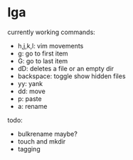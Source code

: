 # lga
currently working commands:
 - h,j,k,l: vim movements
 - g: go to first item
 - G: go to last item
 - dD: deletes a file or an empty dir
 - backspace: toggle show hidden files
 - yy: yank
 - dd: move
 - p: paste
 - a: rename

todo:
 - bulkrename maybe?
 - touch and mkdir
 - tagging
